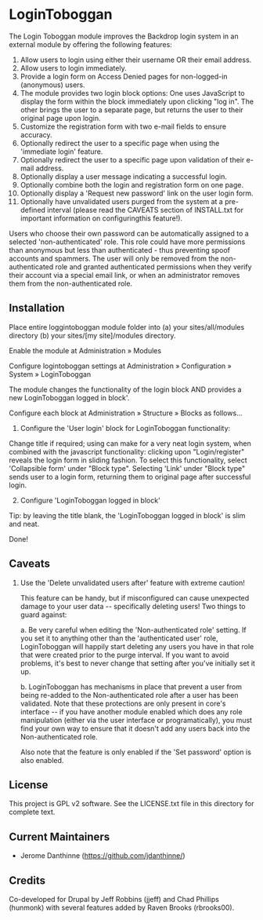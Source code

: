 # LoginToboggan

The Login Toboggan module improves the Backdrop login system in an external
module by offering the following features:

   1. Allow users to login using either their username OR their email address.
   2. Allow users to login immediately.
   3. Provide a login form on Access Denied pages for non-logged-in
      (anonymous) users.
   4. The module provides two login block options: One uses JavaScript to
      display the form within the block immediately upon clicking "log in".
      The other brings the user to a separate page, but returns the user to
      their original page upon login.
   5. Customize the registration form with two e-mail fields to ensure
      accuracy.
   6. Optionally redirect the user to a specific page when using the
      'immediate login' feature.
   7. Optionally redirect the user to a specific page upon validation of their
      e-mail address.
   8. Optionally display a user message indicating a successful login.
   9. Optionally combine both the login and registration form on one page.
  10. Optionally display a 'Request new password' link on the user login form.
  11. Optionally have unvalidated users purged from the system at a pre-defined
      interval
      (please read the CAVEATS section of INSTALL.txt for important information
       on configuringthis feature!).

Users who choose their own password can be automatically assigned to a selected
'non-authenticated' role. This role could have more permissions than anonymous
but less than authenticated - thus preventing spoof accounts and spammers. The
user will only be removed from the non-authenticated role and granted
authenticated permissions when they verify their account via a special email
link, or when an administrator removes them from the non-authenticated role.

## Installation

Place entire loggintoboggan module folder into
  (a) your sites/all/modules directory
  (b) your sites/[my site]/modules directory.

Enable the module at Administration » Modules

Configure logintoboggan settings at
Administration » Configuration » System » LoginToboggan

The module changes the functionality of the login block AND provides a new
LoginToboggan logged in block'.

Configure each block at Administration » Structure » Blocks as follows...

1. Configure the 'User login' block for LoginToboggan functionality:

Change title if required; using <none> can make for a very neat login system,
when combined with the javascript functionality: clicking upon "Login/register"
reveals the login form in sliding fashion. To select this functionality, select
'Collapsible form' under "Block type". Selecting 'Link' under "Block type"
sends user to a login form, returning them to original page after successful
login.

2. Configure 'LoginToboggan logged in block'

Tip: by leaving the title blank, the 'LoginToboggan logged in block' is slim
and neat.

Done!

## Caveats

1. Use the 'Delete unvalidated users after' feature with extreme caution!

   This feature can be handy, but if misconfigured can cause unexpected damage
   to your user data -- specifically deleting users!  Two things to guard
   against:

     a. Be very careful when editing the 'Non-authenticated role' setting.
        If you set it to anything other than the 'authenticated user' role,
        LoginToboggan will happily start deleting any users you have in that
        role that were created prior to the purge interval. If you want to
        avoid problems, it's best to never change that setting after you've
        initially set it up.

     b. LoginToboggan has mechanisms in place that prevent a user from being
        re-added to the Non-authenticated role after a user has been validated.
        Note that these protections are only present in core's interface -- if
        you have another module enabled which does any role manipulation
        (either via the user interface or programatically), you must find your
        own way to ensure that it doesn't add any users back into the
        Non-authenticated role.

   Also note that the feature is only enabled if the 'Set password' option is
   also enabled.

## License

This project is GPL v2 software. See the LICENSE.txt file in this directory for
complete text.

## Current Maintainers

-   Jerome Danthinne (https://github.com/jdanthinne/)

## Credits

Co-developed for Drupal by Jeff Robbins (jjeff) and Chad Phillips (hunmonk)
with several features added by Raven Brooks (rbrooks00).